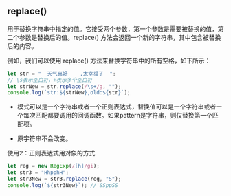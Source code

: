 ## replace() 

用于替换字符串中指定的值。它接受两个参数，第一个参数是需要被替换的值，第二个参数是替换后的值。replace() 方法会返回一个新的字符串，其中包含被替换后的内容。

例如，我们可以使用 replace() 方法来替换字符串中的所有空格，如下所示：
```javaScript
let str = "  天气真好    ,太幸福了  ";
// \s表示空白符，+表示多个空白符
let strNew = str.replace(/\s+/g, "");
console.log(`str:${strNew},old:${str}`);
```

* 模式可以是一个字符串或者一个正则表达式，替换值可以是一个字符串或者一个每次匹配都要调用的回调函数。如果pattern是字符串，则仅替换第一个匹配项。 

* 原字符串不会改变。


使用2：正则表达式用对象的方式
```javaScript
let reg = new RegExp(/[h]/gi);
let str3 = "HhpphH";
let str3New = str3.replace(reg, "S");
console.log(`${str3New}`); // SSppSS
```
